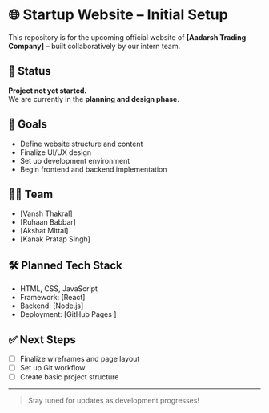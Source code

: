 # 🌐 Startup Website – Initial Setup

This repository is for the upcoming official website of **[Aadarsh Trading Company]** – built collaboratively by our intern team.

## 🚧 Status

**Project not yet started.**  
We are currently in the **planning and design phase**.

## 📌 Goals

- Define website structure and content
- Finalize UI/UX design
- Set up development environment
- Begin frontend and backend implementation

## 👨‍💻 Team

- [Vansh Thakral]
- [Ruhaan Babbar]
- [Akshat Mittal]
- [Kanak Pratap Singh]

## 🛠 Planned Tech Stack

- HTML, CSS, JavaScript
- Framework: [React]
- Backend: [Node.js]
- Deployment: [GitHub Pages ]

## ✅ Next Steps

- [ ] Finalize wireframes and page layout
- [ ] Set up Git workflow
- [ ] Create basic project structure

---

> Stay tuned for updates as development progresses!

